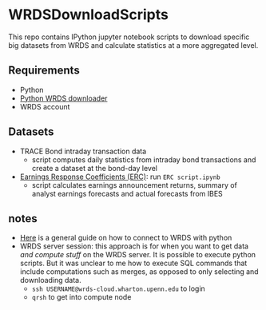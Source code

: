 # WRDSDownloadScripts

This repo contains IPython jupyter notebook scripts to download specific big datasets from WRDS and calculate statistics at a more aggregated level.

## Requirements

* Python
* [Python WRDS downloader](https://pypi.org/project/wrds/)
* WRDS account

## Datasets

* TRACE Bond intraday transaction data
    - script computes daily statistics from intraday bond transactions and create a dataset at the bond-day level
* [Earnings Response Coefficients (ERC)](https://en.wikipedia.org/wiki/Earnings_response_coefficient): run `ERC script.ipynb`
    - script calculates earnings announcement returns, summary of analyst earnings forecasts and actual forecasts from IBES

## notes

- [Here](https://wrds-www.wharton.upenn.edu/pages/support/wrds-cloud/python-wrds-cloud/introduction-setup-python/) is a general guide on how to connect to WRDS with python
- WRDS server session: this approach is for when you want to get data *and compute stuff* on the WRDS server. It is possible to execute python scripts. But it was unclear to me how to execute SQL commands that include computations such as merges, as opposed to only selecting and downloading data.
    * `ssh USERNAME@wrds-cloud.wharton.upenn.edu` to login
    * `qrsh` to get into compute node